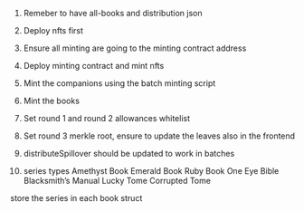 1. Remeber to have all-books and distribution json
2. Deploy nfts first
6. Ensure all minting are going to the minting contract address
3. Deploy minting contract and mint nfts 
4. Mint the companions using the batch minting script
5. Mint the books
6. Set round 1 and round 2 allowances whitelist
7. Set round 3 merkle root, ensure to update the leaves also in the frontend

1. distributeSpillover should be updated to work in batches
2. series types
Amethyst Book
Emerald Book
Ruby Book
One Eye Bible
Blacksmith’s Manual
Lucky Tome
Corrupted Tome

store the series in each book struct
